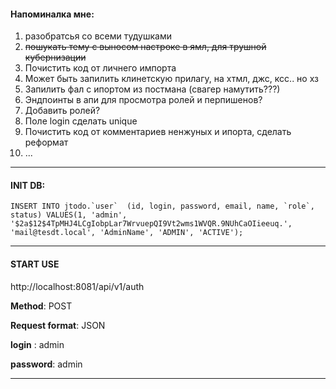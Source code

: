 #### Напоминалка мне:
1) разобратсья со всеми тудушками
2) ~~пошукать тему с выносом настроке в ямл, для трушной кубернизации~~
3) Почистить код от личнего импорта
4) Может быть запилить клинетскую прилагу, на хтмл, джс, ксс.. но хз
5) Запилить фал с ипортом из постмана (свагер намутить???)
6) Эндпоинты в апи для просмотра ролей и перпишенов?
7) Добавить ролей?
8) Поле login сделать unique
9) Почистить код от комментариев ненжуных и ипорта, сделать реформат
10) ...
___

#### INIT DB:

``INSERT INTO jtodo.`user` 
(id, login, password, email, name, `role`, status)
 VALUES(1, 'admin', '$2a$12$4TpMHJ4LCgIobpLar7WrvuepQI9Vt2wms1WVQR.9NUhCaOIieeuq.', 'mail@tesdt.local', 'AdminName', 'ADMIN', 'ACTIVE');
``

___

#### START USE 

http://localhost:8081/api/v1/auth

**Method**: POST

**Request format**: JSON

**login** : admin

**password**: admin

____

